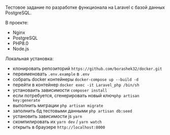 Тестовое задание по разработке функционала на Laravel c базой данных PostgreSQL.

В проекте:
- Nginx
- PostgreSQL
- PHP8.0
- Node.js

Локальная установка:
- клонировать репозиторий `https://github.com/borashek32/docker.git`
- переименовать `.env.example` в `.env`
- собрать docker контейнеры `docker-compose up --build -d`
- перейти в контейнер `docker exec -it Laravel_php /bin/sh`
- установаить зависимости `composer install`
- если потребуется, сгенерировать новый ключ`php artisan key:generate`
- выполнить миграции `php artisan migrate`
- заполнить бд тестовыми данными `php artisan db:seed`
- установить зависимости js `yarn`
- скомпилировать их `yarn dev` / `yarn watch`  
- открыть в браузере `http://localhost:8000`


